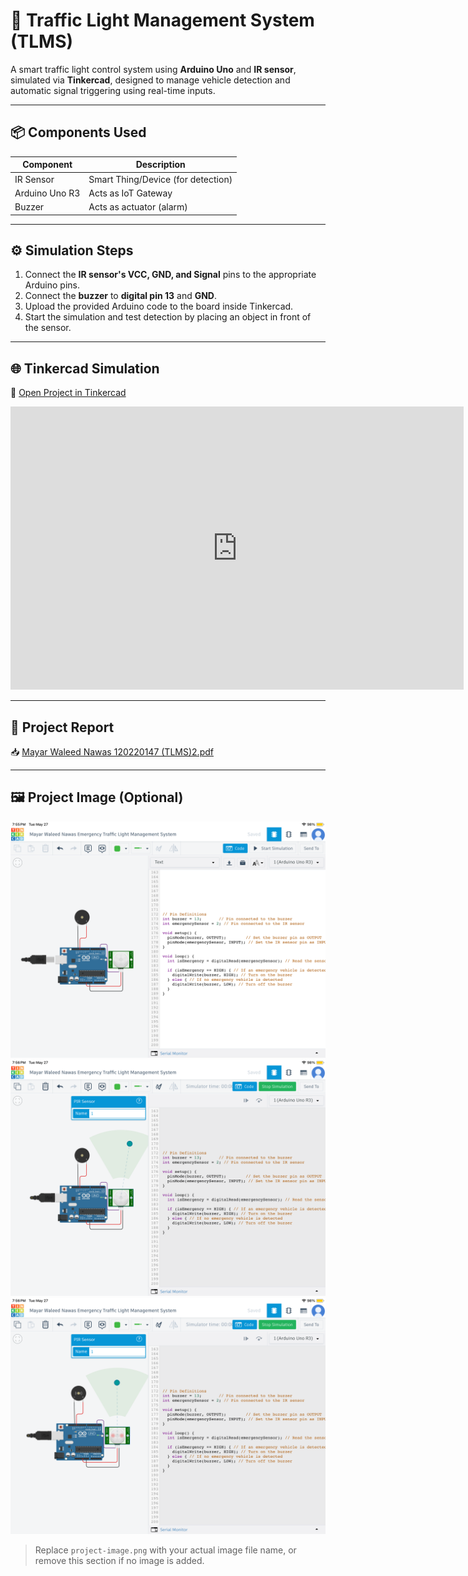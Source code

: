# 🚦 Traffic Light Management System (TLMS)

A smart traffic light control system using **Arduino Uno** and **IR sensor**, simulated via **Tinkercad**, designed to manage vehicle detection and automatic signal triggering using real-time inputs.

---

## 📦 Components Used

| Component             | Description                         |
|-----------------------|-------------------------------------|
| IR Sensor             | Smart Thing/Device (for detection)  |
| Arduino Uno R3        | Acts as IoT Gateway                 |
| Buzzer                | Acts as actuator (alarm)            |

---

## ⚙️ Simulation Steps

1. Connect the **IR sensor's VCC, GND, and Signal** pins to the appropriate Arduino pins.
2. Connect the **buzzer** to **digital pin 13** and **GND**.
3. Upload the provided Arduino code to the board inside Tinkercad.
4. Start the simulation and test detection by placing an object in front of the sensor.

---

## 🌐 Tinkercad Simulation

🔗 [Open Project in Tinkercad](https://www.tinkercad.com/things/KGAWGn8V3tR-traffic-/editel?sharecode=94LqdxVZLgp:whydyfE3sj2?BifTyhmnRiKCEZbYjAQ)

<iframe width="725" height="453" src="https://www.tinkercad.com/embed/kGAWGn8V3tR?editbtn=1" frameborder="0" marginwidth="0" marginheight="0" scrolling="no"></iframe>

---

## 📄 Project Report

📥 [Mayar Waleed Nawas 120220147 (TLMS)2.pdf](./Mayar%20Waleed%20Nawas%20120220147%20(TLMS)2.pdf)

---

## 🖼️ Project Image (Optional)

![Traffic Light System](./IMG_4515.png)
![Traffic Light System](./IMG_4516.png)
![Traffic Light System](./IMG_4517.png)

> Replace `project-image.png` with your actual image file name, or remove this section if no image is added.
